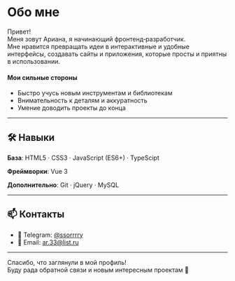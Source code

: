  
# Обо мне
Привет! </br>Меня зовут Ариана, я начинающий фронтенд‑разработчик.</br> Мне нравится превращать идеи в интерактивные и удобные интерфейсы, создавать сайты и приложения, которые просты и приятны в использовании.  


#### Мои сильные стороны
- Быстро учусь новым инструментам и библиотекам
- Внимательность к деталям и аккуратность
- Умение доводить проекты до конца


---

## 🛠️ Навыки

<b>База</b>: HTML5 · CSS3 · JavaScript (ES6+) · TypeScipt  

<b>Фреймворки</b>: Vue 3

<b>Дополнительно</b>: Git · jQuery · MySQL  

---

## 📫 Контакты

- 💬 Telegram: [@ssorrrry](https://t.me/ssorrrry)  
- 📧 Email: ar.33@list.ru

---

Спасибо, что заглянули в мой профиль!  
Буду рада обратной связи и новым интересным проектам 🤗
